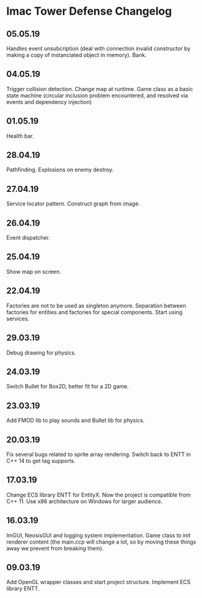 # Imac Tower Defense Changelog

## 05.05.19

Handles event unsubcription (deal with connection invalid constructor by making a copy of instanciated object in memory).
Bank.

## 04.05.19

Trigger collision detection.
Change map at runtime.
Game class as a basic state machine (circular inclusion problem encountered, and resolved via events and dependency injection)

## 01.05.19

Health bar.

## 28.04.19

Pathfinding.
Explosions on enemy destroy.

## 27.04.19

Service locator pattern.
Construct graph from image.

## 26.04.19

Event dispatcher.

## 25.04.19

Show map on screen.

## 22.04.19

Factories are not to be used as singleton anymore.
Separation between factories for entities and factories for special components.
Start using services.

## 29.03.19

Debug drawing for physics.

## 24.03.19

Switch Bullet for Box2D, better fit for a 2D game.

## 23.03.19

Add FMOD lib to play sounds and Bullet lib for physics.

## 20.03.19

Fix several bugs related to sprite array rendering.
Switch back to ENTT in C++ 14 to get tag supports.

## 17.03.19

Change ECS library ENTT for EntityX. Now the project is compatible from C++ 11.
Use x86 architecture on Windows for larger audience.

## 16.03.19

ImGUI, NeosisGUI and logging system implementation.
Game class to init renderer content (the main.ccp will change a lot, so by moving these things away we prevent from breaking them).

## 09.03.19

Add OpenGL wrapper classes and start project structure.
Implement ECS library ENTT.
